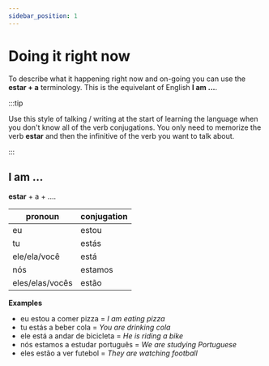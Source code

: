 ```yaml
---
sidebar_position: 1
---
```


# Doing it right now

To describe what it happening right now and on-going you can use the **estar + a** terminology. This is the equivelant of English **I am ...**.

:::tip

Use this style of talking / writing at the start of learning the language when you don't know all of the verb conjugations. You only need to memorize the verb **estar** and then the infinitive of the verb you want to talk about.

:::

## I am ...

**estar** + a + ....

| pronoun         | conjugation |
| --------------- | ----------- |
| eu              | estou       |
| tu              | estás       |
| ele/ela/você    | está        |
| nós             | estamos     |
| eles/elas/vocês | estão       |

**Examples**

- eu estou a comer pizza = _I am eating pizza_
- tu estás a beber cola = _You are drinking cola_
- ele está a andar de bicicleta = _He is riding a bike_
- nós estamos a estudar português = _We are studying Portuguese_
- eles estão a ver futebol = _They are watching football_
